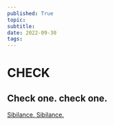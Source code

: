 ```yaml
---
published: True
topic: 
subtitle: 
date: 2022-09-30
tags: 
---
```


# CHECK
## Check one. check one.
[Sibilance. Sibilance.](https://www.youtube.com/watch?v=EPVL45WkH84&ab_channel=madfoot/)
